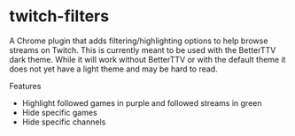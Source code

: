 # twitch-filters
A Chrome plugin that adds filtering/highlighting options to help browse streams on Twitch. This is currently meant to be used with the BetterTTV dark theme. While it will work without BetterTTV or with the default theme it does not yet have a light theme and may be hard to read.

Features
- Highlight followed games in purple and followed streams in green
- Hide specific games
- Hide specific channels

